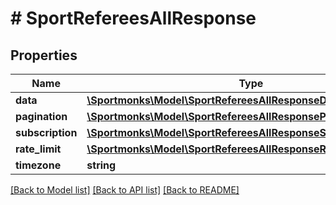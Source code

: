 # # SportRefereesAllResponse

## Properties

Name | Type | Description | Notes
------------ | ------------- | ------------- | -------------
**data** | [**\Sportmonks\Model\SportRefereesAllResponseDataInner[]**](SportRefereesAllResponseDataInner.md) |  | [optional]
**pagination** | [**\Sportmonks\Model\SportRefereesAllResponsePagination**](SportRefereesAllResponsePagination.md) |  | [optional]
**subscription** | [**\Sportmonks\Model\SportRefereesAllResponseSubscriptionInner[]**](SportRefereesAllResponseSubscriptionInner.md) |  | [optional]
**rate_limit** | [**\Sportmonks\Model\SportRefereesAllResponseRateLimit**](SportRefereesAllResponseRateLimit.md) |  | [optional]
**timezone** | **string** |  | [optional]

[[Back to Model list]](../../README.md#models) [[Back to API list]](../../README.md#endpoints) [[Back to README]](../../README.md)
